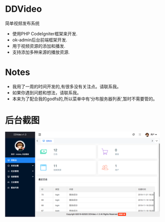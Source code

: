 # DDVideo
简单视频发布系统

- 使用PHP CodeIgniter框架来开发.
- ok-admin后台前端框架开发.
- 用于视频资源的添加和播发.
- 支持添加多种来源的播放资源.

# Notes
- 我用了一周的时间开发的,有很多没有关注点。请联系我。
- 如果你遇到问题和想法，请联系我。
- 本来为了配合我的godfs的,所以菜单中有‘分布服务器列表’,暂时不需要管的。


# 后台截图

[![admin](/assets/images/ddvideo-admin.png)](/assets/images/ddvideo-admin.png)


